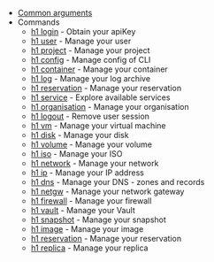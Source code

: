 * [Common arguments](common-arguments.md)
* Commands
  * [h1 login](login.md) - Obtain your apiKey
  * [h1 user](user.md) - Manage your user
  * [h1 project](project.md) - Manage your project
  * [h1 config](config.md) - Manage config of CLI
  * [h1 container](container.md) - Manage your container
  * [h1 log](log.md) - Manage your log archive
  * [h1 reservation](reservation.md) - Manage your reservation
  * [h1 service](service.md) - Explore available services
  * [h1 organisation](organisation.md) - Manage your organisation
  * [h1 logout](logout.md) - Remove user session
  * [h1 vm](vm.md) - Manage your virtual machine
  * [h1 disk](disk.md) - Manage your disk
  * [h1 volume](volume.md) - Manage your volume
  * [h1 iso](iso.md) - Manage your ISO
  * [h1 network](network.md) - Manage your network
  * [h1 ip](ip.md) - Manage your IP address
  * [h1 dns](dns.md) - Manage your DNS - zones and records
  * [h1 netgw](netgw.md) - Manage your network gateway
  * [h1 firewall](firewall.md) - Manage your firewall
  * [h1 vault](vault.md) - Manage your Vault
  * [h1 snapshot](snapshot.md) - Manage your snapshot
  * [h1 image](image.md) - Manage your image
  * [h1 reservation](reservation.md) - Manage your reservation
  * [h1 replica](replica.md) - Manage your replica
